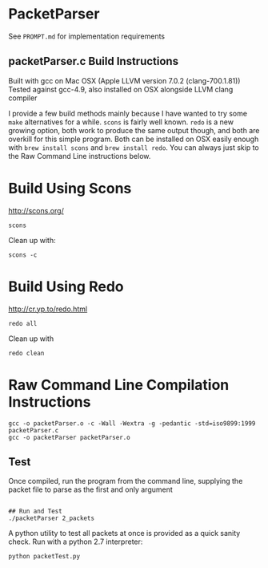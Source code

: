 # PacketParser
See `PROMPT.md` for implementation requirements

## packetParser.c Build Instructions
Built with gcc on Mac OSX (Apple LLVM version 7.0.2 (clang-700.1.81))
Tested against gcc-4.9, also installed on OSX alongside LLVM clang compiler

I provide a few build methods mainly because I have wanted to try some `make` alternatives for a while. `scons` is fairly well known. `redo` is a new growing option, both work to produce the same output though, and both are overkill for this simple program. Both can be installed on OSX easily enough with `brew install scons` and `brew install redo`. You can always just skip to the Raw Command Line instructions below. 

# Build Using Scons
http://scons.org/
```
scons
```

Clean up with:

```
scons -c
```

# Build Using Redo
http://cr.yp.to/redo.html

```
redo all
```

Clean up with 
```
redo clean
```

# Raw Command Line Compilation Instructions
```
gcc -o packetParser.o -c -Wall -Wextra -g -pedantic -std=iso9899:1999 packetParser.c
gcc -o packetParser packetParser.o
``` 

## Test
Once compiled, run the program from the command line, supplying the packet file to parse as the first and only argument

```

## Run and Test
./packetParser 2_packets
```
A python utility to test all packets at once is provided as a quick sanity check. Run with a python 2.7 interpreter:
```
python packetTest.py
```


